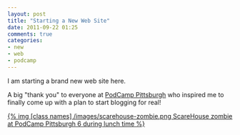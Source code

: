 ```yaml
---
layout: post
title: "Starting a New Web Site"
date: 2011-09-22 01:25
comments: true
categories:
- new
- web
- podcamp
---
```

I am starting a brand new web site here.

<!--more-->

A big "thank you" to everyone at [PodCamp Pittsburgh](http://podcamppittsburgh.com/) who inspired me to finally come up with a plan to start blogging for real!

[{% img [class names] /images/scarehouse-zombie.png ScareHouse zombie at PodCamp Pittsburgh 6 during lunch time %}](http://scarehouse.com/)